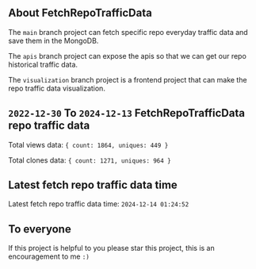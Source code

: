 ## About FetchRepoTrafficData

The `main` branch project can fetch specific repo everyday traffic data and save them in the MongoDB.

The `apis` branch project can expose the apis so that we can get our repo historical traffic data.

The `visualization` branch project is a frontend project that can make the repo traffic data visualization.

## `2022-12-30` To `2024-12-13` FetchRepoTrafficData repo traffic data

Total views data: `{ count: 1864, uniques: 449 }`

Total clones data: `{ count: 1271, uniques: 964 }`

## Latest fetch repo traffic data time

Latest fetch repo traffic data time: `2024-12-14 01:24:52`

## To everyone

If this project is helpful to you please star this project, this is an encouragement to me `:)`



